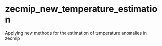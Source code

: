 # zecmip_new_temperature_estimation
Applying new methods for the estimation of temperature anomalies in zecmip
